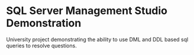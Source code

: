 # SQL Server Management Studio Demonstration
University project demonstrating the ability to use DML and DDL based sql queries to resolve questions.
